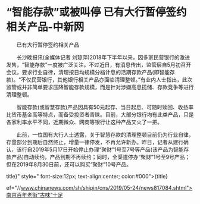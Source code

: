 # “智能存款”或被叫停 已有大行暂停签约相关产品-中新网

　　已有大行暂停签约相关产品

　　长沙晚报讯(全媒体记者 刘琼萍)2018年下半年以来，因多家民营银行的激进发售，“智能存款”一度被广泛关注。不过近日，有消息传出，监管层自5月初召开会议，要求行业自律，清理按日均规模分档计息的活期存款产品(即智能存款)。“不仅民营银行，其他银行相关产品亦面临清理整顿。”有业内人士指出，此次监管或并非简单要求压降智能存款规模，而是针对涉嫌高息揽储、存款竞争等进行清理整顿。

　　智能存款(或智慧存款)产品因具有50元起存、当日起息、可随时赎回、收益率比货币基金高等特点，而备受投资者青睐。目前，大部分银行均有此类产品，只是各家利率水平不同，近期微众、网商等银行让这种产品又火了一把。

　　此前，一位国有大行人士透露，关于智慧存款的清理整顿目前仍为行业自律，存量部分到期后自然终止，增量一律停发，不再允许新办。昨日，记者从建行确认，该行自2019年5月17日开始停止办理“聚财”1号至7号等产品(该产品为智能存款产品)自动续约，产品到期不再续约；同时，全渠道停办“聚财”1号至9号产品；但在2019年8月30日前，还可以购买“聚财”10号产品。

title}" style=" font-size:12px; text-align:center; color:#000">{title}

ef="//www.chinanews.com/sh/shipin/cns/2019/05-24/news817084.shtml">南京百年老街“古味”十足

